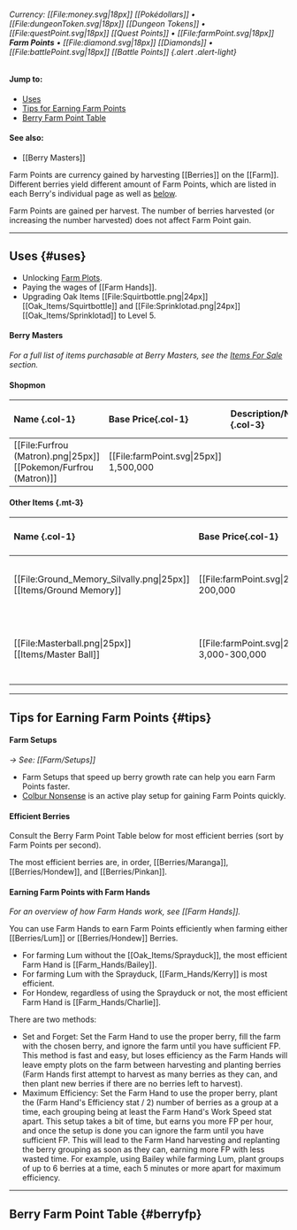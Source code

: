 ###### Currency: [[File:money.svg|18px]] [[Pokédollars]] • [[File:dungeonToken.svg|18px]] [[Dungeon Tokens]] • [[File:questPoint.svg|18px]] [[Quest Points]] • [[File:farmPoint.svg|18px]] **Farm Points** • [[File:diamond.svg|18px]]  [[Diamonds]] • [[File:battlePoint.svg|18px]] [[Battle Points]] {.alert .alert-light}
#### Jump to:
* [Uses](#uses)
* [Tips for Earning Farm Points](#tips)
* [Berry Farm Point Table](#berryfp)

#### See also:
* [[Berry Masters]]

Farm Points are currency gained by harvesting [[Berries]] on the [[Farm]]. Different berries yield different amount of Farm Points, which are listed in each Berry's individual page as well as [below](#berryfp).

Farm Points are gained per harvest. The number of berries harvested (or increasing the number harvested) does not affect Farm Point gain.


---

## Uses {#uses}
* Unlocking [Farm Plots](#!Farm#plots).
* Paying the wages of [[Farm Hands]].
* Upgrading Oak Items [[File:Squirtbottle.png\|24px]] [[Oak_Items/Squirtbottle]] and [[File:Sprinklotad.png\|24px]] [[Oak_Items/Sprinklotad]] to Level 5.


#### Berry Masters
*For a full list of items purchasable at Berry Masters, see the [Items For Sale](#!Berry_Masters#itemsforsale) section.*

#### Shopmon
Name {.col-1}| Base Price{.col-1}| Description/Notes {.col-3}| Region {.col-1}|
:--- | :--- | :--- | :---
[[File:Furfrou (Matron).png\|25px]] [[Pokemon/Furfrou (Matron)]] |  [[File:farmPoint.svg\|25px]] 1,500,000 | | Kalos

#### Other Items {.mt-3}

Name {.col-1}| Base Price{.col-1}| Description/Notes {.col-3}| Region {.col-1}|
:--- | :--- | :--- | :---
[[File:Ground_Memory_Silvally.png\|25px]] [[Items/Ground Memory]] | [[File:farmPoint.svg\|25px]] 200,000 | Required for [[#!Quest Lines/Typing some Memories]] Quest Line | Alola |
[[File:Masterball.png\|25px]] [[Items/Master Ball]] | [[File:farmPoint.svg\|25px]] 3,000-300,000 | Price increases permanently with each purchase. Sold in each region's Pokémon League. | All

---

## Tips for Earning Farm Points {#tips}

#### Farm Setups
*→ See: [[Farm/Setups]]*

* Farm Setups that speed up berry growth rate can help you earn Farm Points faster.
* [Colbur Nonsense](#!Farm/Setups#nonsense) is an active play setup for gaining Farm Points quickly.

#### Efficient Berries
Consult the Berry Farm Point Table below for most efficient berries (sort by Farm Points per second).

The most efficient berries are, in order, [[Berries/Maranga]], [[Berries/Hondew]], and [[Berries/Pinkan]].

#### Earning Farm Points with Farm Hands
*For an overview of how Farm Hands work, see [[Farm Hands]].*

You can use Farm Hands to earn Farm Points efficiently when farming either [[Berries/Lum]] or [[Berries/Hondew]] Berries.
* For farming Lum without the [[Oak_Items/Sprayduck]], the most efficient Farm Hand is [[Farm_Hands/Bailey]].
* For farming Lum with the Sprayduck, [[Farm_Hands/Kerry]] is most efficient.
* For Hondew, regardless of using the Sprayduck or not, the most efficient Farm Hand is [[Farm_Hands/Charlie]].

There are two methods:
+ Set and Forget: Set the Farm Hand to use the proper berry, fill the farm with the chosen berry, and ignore the farm until you have sufficient FP. This method is fast and easy, but loses efficiency as the Farm Hands will leave empty plots on the farm between harvesting and planting berries (Farm Hands first attempt to harvest as many berries as they can, and then plant new berries if there are no berries left to harvest).
+ Maximum Efficiency: Set the Farm Hand to use the proper berry, plant the (Farm Hand's Efficiency stat / 2) number of berries as a group at a time, each grouping being at least the Farm Hand's Work Speed stat apart. This setup takes a bit of time, but earns you more FP per hour, and once the setup is done you can ignore the farm until you have sufficient FP. This will lead to the Farm Hand harvesting and replanting the berry grouping as soon as they can, earning more FP with less wasted time. For example, using Bailey while farming Lum, plant groups of up to 6 berries at a time, each 5 minutes or more apart for maximum efficiency.

---

## Berry Farm Point Table {#berryfp}

